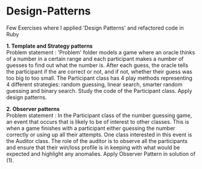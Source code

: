 # Design-Patterns
Few Exercises where I applied 'Design Patterns' and refactored code in Ruby

**1. Template and Strategy patterns**
<br/>Problem statement :  'Problem' folder models a game where an oracle thinks of a number in a certain range and each participant makes a number of guesses to find out what the number is. After each guess, the oracle tells the participant if the are correct or not, and if not, whether their guess was too big to too small. The Participant class has 4 play methods representing 4 different strategies: random guessing, linear search, smarter random guessing and binary search. Study the code of the Participant class. Apply design patterns.

**2. Observer patterns**
<br/>Problem statement :  In the Participant class of the number guessing game, an event that occurs that is likely to be of interest to other classes. This is when a game finishes with a participant either guessing the number correctly or using up all their attempts. One class interested in this event is the Auditor class. The role of the auditor is to observe all the participants and ensure that their win/loss profile is in keeping with what would be expected and highlight any anomalies. Apply Observer Pattern in solution of (1).
    
